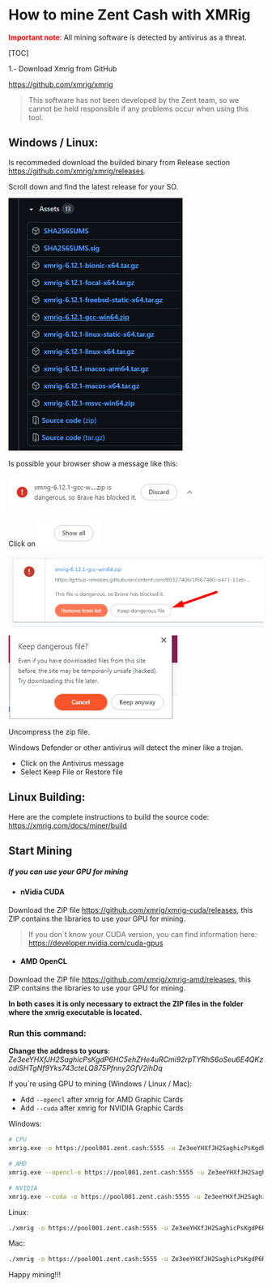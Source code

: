 

# How to mine Zent Cash with XMRig

<span style="color:red">**Important note**</span>: All mining software is detected by antivirus as a threat.

[TOC]

1.- Download Xmrig from GitHub

https://github.com/xmrig/xmrig

> This software has not been developed by the Zent team, so we cannot be held responsible if any problems occur when using this tool.

## **Windows / Linux:**

Is recommeded download the builded binary from Release section https://github.com/xmrig/xmrig/releases.

Scroll down and find the latest release for your SO.

![image-20210505183138911](IMG/github-download-release)

Is possible your browser show a message like this:

![Browser Error](IMG/download-error-en)

Click on ![Show all Button](IMG/image-20210505191851208.png)

![Keep dangerous file](IMG/image-20210505191922955.png)

![Keep Anyway](IMG/image-20210505191950680.png)

Uncompress the zip file.

Windows Defender or other antivirus will detect the miner like a trojan.

- Click on the Antivirus message
- Select Keep File or Restore file



## **Linux Building:**

Here are the complete instructions to build the source code: https://xmrig.com/docs/miner/build



## Start Mining

##### If you can use your GPU for mining

- #### nVidia CUDA

Download the ZIP file https://github.com/xmrig/xmrig-cuda/releases, this ZIP contains the libraries to use your GPU for mining.

> If you don´t know your CUDA version, you can find information here: https://developer.nvidia.com/cuda-gpus

- #### AMD OpenCL

Download the ZIP file https://github.com/xmrig/xmrig-amd/releases, this ZIP contains the libraries to use your GPU for mining.

**In both cases it is only necessary to extract the ZIP files in the folder where the xmrig executable is located.**

### Run this command:

**Change the address to yours**: *Ze3eeYHXfJH2SaghicPsKgdP6HC5ehZHe4uRCmi92rpTYRhS6oSeu6E4QKzodiSHTgNf9Yks743cteLQ875Pfnny2GfV2ihDq*

If you´re using GPU  to mining (Windows / Linux / Mac):

- Add `--opencl` after xmrig for AMD Graphic Cards
- Add `--cuda` after xmrig for NVIDIA Graphic Cards

Windows:

```bash
# CPU
xmrig.exe -o https://pool001.zent.cash:5555 -u Ze3eeYHXfJH2SaghicPsKgdP6HC5ehZHe4uRCmi92rpTYRhS6oSeu6E4QKzodiSHTgNf9Yks743cteLQ875Pfnny2GfV2ihDq -k -a cn-pico
```

```bash
# AMD
xmrig.exe --opencl-o https://pool001.zent.cash:5555 -u Ze3eeYHXfJH2SaghicPsKgdP6HC5ehZHe4uRCmi92rpTYRhS6oSeu6E4QKzodiSHTgNf9Yks743cteLQ875Pfnny2GfV2ihDq -k -a cn-pico
```

```bash
# NVIDIA
xmrig.exe --cuda -o https://pool001.zent.cash:5555 -u Ze3eeYHXfJH2SaghicPsKgdP6HC5ehZHe4uRCmi92rpTYRhS6oSeu6E4QKzodiSHTgNf9Yks743cteLQ875Pfnny2GfV2ihDq -k -a cn-pico
```

Linux:

```bash
./xmrig -o https://pool001.zent.cash:5555 -u Ze3eeYHXfJH2SaghicPsKgdP6HC5ehZHe4uRCmi92rpTYRhS6oSeu6E4QKzodiSHTgNf9Yks743cteLQ875Pfnny2GfV2ihDq -k -a cn-pico
```

Mac:

```bash
./xmrig -o https://pool001.zent.cash:5555 -u Ze3eeYHXfJH2SaghicPsKgdP6HC5ehZHe4uRCmi92rpTYRhS6oSeu6E4QKzodiSHTgNf9Yks743cteLQ875Pfnny2GfV2ihDq -k -a cn-pico
```

Happy mining!!!